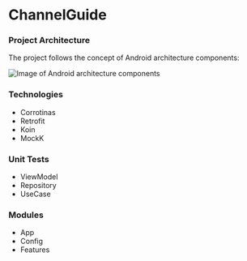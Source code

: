 # ChannelGuide

    
### Project Architecture

The project follows the concept of Android architecture components:

![Image of Android architecture components](https://developer.android.com/topic/libraries/architecture/images/final-architecture.png)

### Technologies
 - Corrotinas
 - Retrofit
 - Koin
 - MockK
 
### Unit Tests
 - ViewModel
 - Repository
 - UseCase
 
 ### Modules
  - App
  - Config
  - Features

